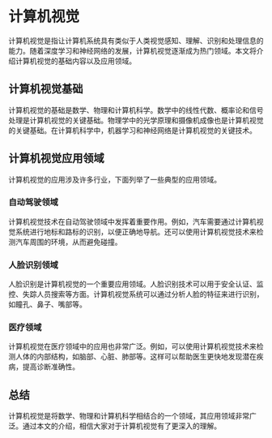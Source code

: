# 计算机视觉
计算机视觉是指让计算机系统具有类似于人类视觉感知、理解、识别和处理信息的能力。随着深度学习和神经网络的发展，计算机视觉逐渐成为热门领域。本文将介绍计算机视觉的基础内容以及应用领域。

## 计算机视觉基础
计算机视觉的基础是数学、物理和计算机科学。数学中的线性代数、概率论和信号处理是计算机视觉的关键基础。物理学中的光学原理和摄像机成像也是计算机视觉的关键基础。在计算机科学中，机器学习和神经网络是计算机视觉的关键技术。

## 计算机视觉应用领域
计算机视觉的应用涉及许多行业，下面列举了一些典型的应用领域。

### 自动驾驶领域
计算机视觉技术在自动驾驶领域中发挥着重要作用。例如，汽车需要通过计算机视觉系统进行地标和路标的识别，以便正确地导航。还可以使用计算机视觉技术来检测汽车周围的环境，从而避免碰撞。

### 人脸识别领域
人脸识别是计算机视觉的一个重要应用领域。人脸识别技术可以用于安全认证、监控、失踪人员搜索等方面。计算机视觉系统可以通过分析人脸的特征来进行识别，如瞳孔、鼻子、嘴部等。

### 医疗领域
计算机视觉在医疗领域中的应用也非常广泛。例如，可以使用计算机视觉技术来检测人体的内部结构，如脑部、心脏、肺部等。这样可以帮助医生更快地发现潜在疾病，提高诊断准确性。

## 总结
计算机视觉是将数学、物理和计算机科学相结合的一个领域，其应用领域非常广泛。通过本文的介绍，相信大家对于计算机视觉有了更深入的理解。